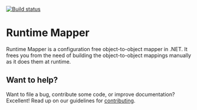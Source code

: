 [![Build status](https://ci.appveyor.com/api/projects/status/na4vqng0qron6mtx?svg=true)](https://ci.appveyor.com/project/aoancea/runtime-mapper)

# Runtime Mapper
Runtime Mapper is a configuration free object-to-object mapper in .NET. It frees you from the need of building the object-to-object mappings manually as it does them at runtime.

## Want to help?

Want to file a bug, contribute some code, or improve documentation? Excellent! Read up on our
guidelines for [contributing](https://github.com/aoancea/runtime-mapper/blob/master/CONTRIBUTING.md]).
